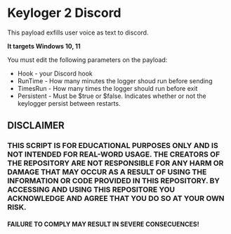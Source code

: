# Keyloger 2 Discord

This payload exfills user voice as text to discord.

**It targets Windows 10, 11**

You must edit the following parameters on the payload:
* Hook - your Discord hook
* RunTime - How many minutes the logger shoud run before sending
* TimesRun - How many times the logger should run before exit
* Persistent - Must be $true or $false. Indicates whether or not the keylogger persist between restarts.

## DISCLAIMER
### THIS SCRIPT IS FOR EDUCATIONAL PURPOSES ONLY AND IS NOT INTENDED FOR REAL-WORD USAGE. THE CREATORS OF THE REPOSITORY ARE NOT RESPONSIBLE FOR ANY HARM OR DAMAGE THAT MAY OCCUR AS A RESULT OF USING THE INFORMATION OR CODE PROVIDED IN THIS REPOSITORY. BY ACCESSING AND USING THIS REPOSITORE YOU ACKNOWLEDGE AND AGREE THAT YOU DO SO AT YOUR OWN RISK.
#### **FAILURE TO COMPLY MAY RESULT IN SEVERE CONSECUENCES!**